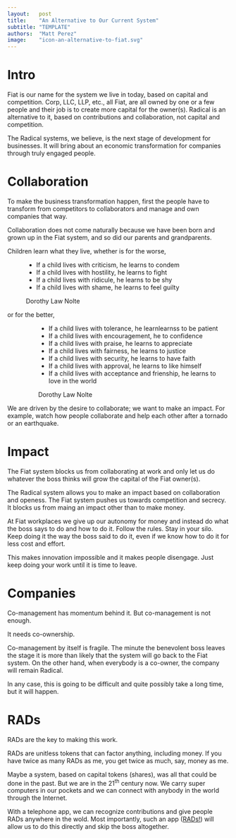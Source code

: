 ```yaml
---
layout:   post
title:    "An Alternative to Our Current System"
subtitle: "TEMPLATE"
authors:  "Matt Perez"
image:    "icon-an-alternative-to-fiat.svg"
---
```


<div style='display:none; '>
 <p>Fiat is our name for the system we live in today, based on capital and competition. Corp, LLC, LLP, etc., they are all owned by one or a few people.</p>
 <p>Radical is an alternative to it.</p>
</div>

<h1>Intro</h1>
 <p>Fiat is our name for the system we live in today, based on capital and competition. Corp, LLC, LLP, etc., all Fiat, are all owned by one or a few people and their job is to create more capital for the owner(s). Radical is an alternative to it, based on contributions and collaboration, not capital and competition.</p>
 <p>The Radical systems, we believe, is the next stage of development for businesses. It will bring about an economic transformation for companies through truly engaged people.</p>

<h1>Collaboration</h1>
 <p>To make the business transformation happen, first the people have to transform from competitors to collaborators and manage and own companies that way.</p>
 <p>Collaboration does not come naturally because we have been born and grown up in the Fiat system, and so did our parents and grandparents.
 <p>Children learn what they live, whether is for the worse,</p>
  <div class="_citation" style="margin-left:3em; ">
   <ul>
    <li>If a child lives with criticism, he learns to condem</li>
    <li>If a child lives with hostility, he learns to fight</li>
    <li>If a child lives with ridicule, he learns to be shy</li>
    <li>If a child lives with shame, he learns to feel guilty</li>
   </ul> 
   <p id="_signature">Dorothy Law Nolte</p>
  </div>
 <p>or for the better,</p>
  <div class="_citation" style="margin-left:5em; ">
   <ul>
    <li>If a child lives with tolerance, he learnlearnss to be patient</li>
    <li>If a child lives with encouragement, he  to confidence</li>
    <li>If a child lives with praise, he learns to appreciate</li>
    <li>If a child lives with fairness, he learns to justice</li>
    <li>If a child lives with security, he learns to have faith</li>
    <li>If a child lives with approval, he learns to like himself</li>
    <li>If a child lives with acceptance and frienship, he learns to love in the world</li>
   </ul>
   <p id="_signature">Dorothy Law Nolte</p>
  </div>
 <p>We are driven by the desire to collaborate; we want to make an impact. For example, watch how people collaborate and help each other after a tornado or an earthquake.</p>

 <h1>Impact</h1>
 <p>The Fiat system blocks us from collaborating at work and only let us do whatever the boss thinks will grow the capital of the Fiat owner(s).</p>
 <p>The Radical system allows you to make an impact based on collaboration and openess. The Fiat system pushes us towards competition and secrecy. It blocks us from maing an impact other than to make money.</p>
 <p>At Fiat workplaces we give up our autonomy for money and instead do what the boss says to do and how to do it. Follow the rules. Stay in your silo. Keep doing it the way the boss said to do it, even if we know how to do it for less cost and effort.</p>
 <p>This makes innovation impossible and it makes people disengage. Just keep doing your work until it is time to leave.<p>

<h1>Companies</h1>
 <p>Co-management has momentum behind it. But co-management is not enough.</p>
 <p>It needs co-ownership.</p>
 <p>Co-management by itself is fragile. The minute the benevolent boss leaves the stage it is more than likely that the system will go back to the Fiat system. On the other hand, when everybody is a co-owner, the company will remain Radical.</p>
 <p>In any case, this is going to be difficult and quite possibly take a long time, but it will happen.</p>

<h1>RADs</h1>
 <p>RADs are the key to making this work.</p>
 <p>RADs are unitless tokens that can factor anything, including money. If you have twice as many RADs as me, you get twice as much, say, money as me.</p>
 <p>Maybe a system, based on capital tokens (shares), was all that could be done in the past. But we are in the 21<sup>th</sup> century now. We carry super computers in our pockets and we can connect with anybody in the world through the Internet.</p>
 <p>With a telephone app, we can recognize contributions and give people RADs anywhere in the wold. Most importantly, such an app (<a href="https://apps.apple.com/us/app/rads/id6447589527" target="_blank">RADs!</a>) will allow us to do this directly and skip the boss altogether.</p>
